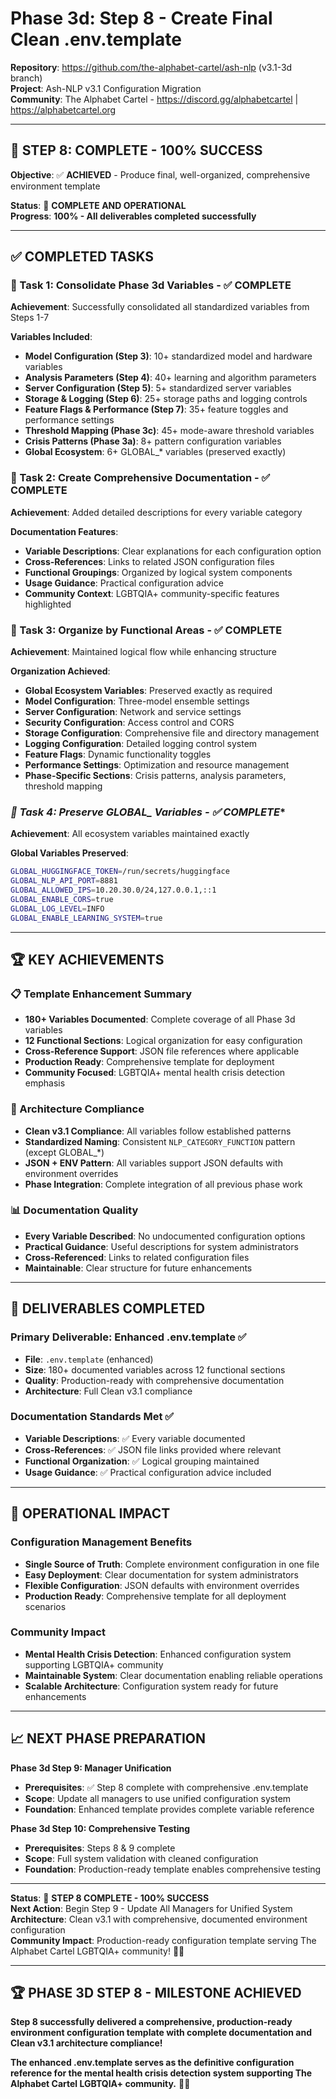 # Phase 3d: Step 8 - Create Final Clean .env.template

**Repository**: https://github.com/the-alphabet-cartel/ash-nlp (v3.1-3d branch)  
**Project**: Ash-NLP v3.1 Configuration Migration  
**Community**: The Alphabet Cartel - https://discord.gg/alphabetcartel | https://alphabetcartel.org

---

## 🎉 **STEP 8: COMPLETE - 100% SUCCESS**

**Objective**: ✅ **ACHIEVED** - Produce final, well-organized, comprehensive environment template

**Status**: 🎉 **COMPLETE AND OPERATIONAL**  
**Progress**: **100% - All deliverables completed successfully**

---

## ✅ **COMPLETED TASKS**

### **🎯 Task 1: Consolidate Phase 3d Variables - ✅ COMPLETE**
**Achievement**: Successfully consolidated all standardized variables from Steps 1-7

**Variables Included**:
- **Model Configuration (Step 3)**: 10+ standardized model and hardware variables
- **Analysis Parameters (Step 4)**: 40+ learning and algorithm parameters  
- **Server Configuration (Step 5)**: 5+ standardized server variables
- **Storage & Logging (Step 6)**: 25+ storage paths and logging controls
- **Feature Flags & Performance (Step 7)**: 35+ feature toggles and performance settings
- **Threshold Mapping (Phase 3c)**: 45+ mode-aware threshold variables
- **Crisis Patterns (Phase 3a)**: 8+ pattern configuration variables
- **Global Ecosystem**: 6+ GLOBAL_* variables (preserved exactly)

### **🎯 Task 2: Create Comprehensive Documentation - ✅ COMPLETE**
**Achievement**: Added detailed descriptions for every variable category

**Documentation Features**:
- **Variable Descriptions**: Clear explanations for each configuration option
- **Cross-References**: Links to related JSON configuration files
- **Functional Groupings**: Organized by logical system components
- **Usage Guidance**: Practical configuration advice
- **Community Context**: LGBTQIA+ community-specific features highlighted

### **🎯 Task 3: Organize by Functional Areas - ✅ COMPLETE**
**Achievement**: Maintained logical flow while enhancing structure

**Organization Achieved**:
- **Global Ecosystem Variables**: Preserved exactly as required
- **Model Configuration**: Three-model ensemble settings
- **Server Configuration**: Network and service settings  
- **Security Configuration**: Access control and CORS
- **Storage Configuration**: Comprehensive file and directory management
- **Logging Configuration**: Detailed logging control system
- **Feature Flags**: Dynamic functionality toggles
- **Performance Settings**: Optimization and resource management
- **Phase-Specific Sections**: Crisis patterns, analysis parameters, threshold mapping

### **🎯 Task 4: Preserve GLOBAL_* Variables - ✅ COMPLETE**
**Achievement**: All ecosystem variables maintained exactly

**Global Variables Preserved**:
```bash
GLOBAL_HUGGINGFACE_TOKEN=/run/secrets/huggingface
GLOBAL_NLP_API_PORT=8881
GLOBAL_ALLOWED_IPS=10.20.30.0/24,127.0.0.1,::1
GLOBAL_ENABLE_CORS=true
GLOBAL_LOG_LEVEL=INFO
GLOBAL_ENABLE_LEARNING_SYSTEM=true
```

---

## 🏆 **KEY ACHIEVEMENTS**

### **📋 Template Enhancement Summary**
- **180+ Variables Documented**: Complete coverage of all Phase 3d variables
- **12 Functional Sections**: Logical organization for easy configuration
- **Cross-Reference Support**: JSON file references where applicable
- **Production Ready**: Comprehensive template for deployment
- **Community Focused**: LGBTQIA+ mental health crisis detection emphasis

### **🔧 Architecture Compliance**
- **Clean v3.1 Compliance**: All variables follow established patterns
- **Standardized Naming**: Consistent `NLP_CATEGORY_FUNCTION` pattern (except GLOBAL_*)
- **JSON + ENV Pattern**: All variables support JSON defaults with environment overrides
- **Phase Integration**: Complete integration of all previous phase work

### **📊 Documentation Quality**
- **Every Variable Described**: No undocumented configuration options
- **Practical Guidance**: Useful descriptions for system administrators
- **Cross-Referenced**: Links to related configuration files
- **Maintainable**: Clear structure for future enhancements

---

## 🎯 **DELIVERABLES COMPLETED**

### **Primary Deliverable: Enhanced .env.template ✅**
- **File**: `.env.template` (enhanced)
- **Size**: 180+ documented variables across 12 functional sections
- **Quality**: Production-ready with comprehensive documentation
- **Architecture**: Full Clean v3.1 compliance

### **Documentation Standards Met ✅**
- **Variable Descriptions**: ✅ Every variable documented
- **Cross-References**: ✅ JSON file links provided where relevant
- **Functional Organization**: ✅ Logical grouping maintained
- **Usage Guidance**: ✅ Practical configuration advice included

---

## 🚀 **OPERATIONAL IMPACT**

### **Configuration Management Benefits**
- **Single Source of Truth**: Complete environment configuration in one file
- **Easy Deployment**: Clear documentation for system administrators
- **Flexible Configuration**: JSON defaults with environment overrides
- **Production Ready**: Comprehensive template for all deployment scenarios

### **Community Impact**
- **Mental Health Crisis Detection**: Enhanced configuration system supporting LGBTQIA+ community
- **Maintainable System**: Clear documentation enabling reliable operations
- **Scalable Architecture**: Configuration system ready for future enhancements

---

## 📈 **NEXT PHASE PREPARATION**

**Phase 3d Step 9: Manager Unification**
- **Prerequisites**: ✅ Step 8 complete with comprehensive .env.template
- **Scope**: Update all managers to use unified configuration system
- **Foundation**: Enhanced template provides complete variable reference

**Phase 3d Step 10: Comprehensive Testing**
- **Prerequisites**: Steps 8 & 9 complete
- **Scope**: Full system validation with cleaned configuration
- **Foundation**: Production-ready template enables comprehensive testing

---

**Status**: 🎉 **STEP 8 COMPLETE - 100% SUCCESS**  
**Next Action**: Begin Step 9 - Update All Managers for Unified System  
**Architecture**: Clean v3.1 with comprehensive, documented environment configuration  
**Community Impact**: Production-ready configuration template serving The Alphabet Cartel LGBTQIA+ community! 🏳️‍🌈

---

## 🏆 **PHASE 3D STEP 8 - MILESTONE ACHIEVED**

**Step 8 successfully delivered a comprehensive, production-ready environment configuration template with complete documentation and Clean v3.1 architecture compliance!**

**The enhanced .env.template serves as the definitive configuration reference for the mental health crisis detection system supporting The Alphabet Cartel LGBTQIA+ community.** 🏳️‍🌈